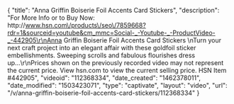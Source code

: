 {
    "title": "Anna Griffin Boiserie Foil Accents Card Stickers",
    "description": "For More Info or to Buy Now: http:\/\/www.hsn.com\/products\/seo\/7859668?rdr=1&sourceid=youtube&cm_mmc=Social-_-Youtube-_-ProductVideo-_-442905\r\nAnna Griffin Boiserie Foil Accents Card Stickers \nTurn your next craft project into an elegant affair with these goldfoil sticker embellishments. Sweeping scrolls and fabulous flourishes dress up...\r\nPrices shown on the previously recorded video may not represent the current price.  View hsn.com to view the current selling price. HSN Item #442905",
    "videoid": "112368334",
    "date_created": "1462378011",
    "date_modified": "1503423071",
    "type": "captivate",
    "layout": "video",
    "url": "\/v\/anna-griffin-boiserie-foil-accents-card-stickers\/112368334"
}
